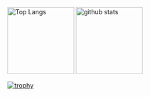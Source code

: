 <p align="left"> 
  <img alt="Top Langs" height="150px" src="https://github-readme-stats.vercel.app/api/top-langs/?username=saaalmon&layout=compact&show_icons=true&theme=onedark" />
  <img alt="github stats" height="150px" src="https://github-readme-stats.vercel.app/api?username=saaalmon&theme=onedark&show_icons=ture" />
</p>

[![trophy](https://github-profile-trophy.vercel.app/?username=saaalmon&theme=onedark&column=6)](https://github.com/ryo-ma/github-profile-trophy)

<!--
**saaalmon/saaalmon** is a ✨ _special_ ✨ repository because its `README.md` (this file) appears on your GitHub profile.

Here are some ideas to get you started:

- 🔭 I’m currently working on ...
- 🌱 I’m currently learning ...
- 👯 I’m looking to collaborate on ...
- 🤔 I’m looking for help with ...
- 💬 Ask me about ...
- 📫 How to reach me: ...
- 😄 Pronouns: ...
- ⚡ Fun fact: ...
-->
